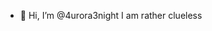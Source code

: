 - 👋 Hi, I’m @4urora3night
I am rather clueless
<!---
4urora3night/4urora3night is a ✨ special ✨ repository because its `README.md` (this file) appears on your GitHub profile.
You can click the Preview link to take a look at your changes.
--->
